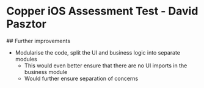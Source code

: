 #  Copper iOS Assessment Test - David Pasztor

## Further improvements
- Modularise the code, split the UI and business logic into separate modules
    - This would even better ensure that there are no UI imports in the business module
    - Would further ensure separation of concerns

